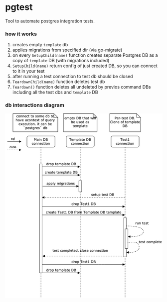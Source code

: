 # pgtest
Tool to automate postgres integration tests.

### how it works 
1. creates empty `template` db
2. applies migrations from specified dir (via go-migrate)
3. on every `SetupChild(name)` function creates separate Postgres DB as a copy of `template` DB (with migrations included)
4. `SetupChild(name)` return config of just created DB, so you can connect to it in your test
5. after running a test connection to test db should be closed
6. `TeardownChild(name)` function deletes test db
7. `Teardown()` function deletes all undeleted by previos command DBs including all the test dbs and `template` DB

### db interactions diagram
![interactions diagram](.github/diagram.png?raw=true)
